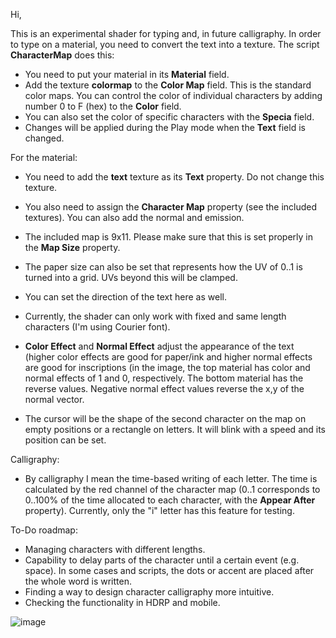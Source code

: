 Hi,

This is an experimental shader for typing and, in future calligraphy. In order to type on a material, you need to convert the text into a texture. The script <b>CharacterMap</b> does this:
- You need to put your material in its <b>Material</b> field.
- Add the texture <b>colormap</b> to the <b>Color Map</b> field. This is the standard color maps. You can control the color of individual characters by adding number 0 to F (hex) to the <b>Color</b> field.
- You can also set the color of specific characters with the <b>Specia</b> field.
- Changes will be applied during the Play mode when the <b>Text</b> field is changed.

For the material:
- You need to add the <b>text</b> texture as its <b>Text</b> property. Do not change this texture.
- You also need to assign the <b>Character Map</b> property (see the included textures). You can also add the normal and emission.
- The included map is 9x11. Please make sure that this is set properly in the <b>Map Size</b> property.
- The paper size can also be set that represents how the UV of 0..1 is turned into a grid. UVs beyond this will be clamped.
- You can set the direction of the text here as well.
- Currently, the shader can only work with fixed and same length characters (I'm using Courier font).

- <b>Color Effect</b> and <b>Normal Effect</b> adjust the appearance of the text (higher color effects are good for paper/ink and higher normal effects are good for inscriptions (in the image, the top material has color and normal effects of 1 and 0, respectively. The bottom material has the reverse values. Negative normal effect values reverse the x,y of the normal vector.
- The cursor will be the shape of the second character on the map on empty positions or a rectangle on letters. It will blink with a speed and its position can be set.

Calligraphy:
- By calligraphy I mean the time-based writing of each letter. The time is calculated by the red channel of the character map (0..1 corresponds to 0..100% of the time allocated to each character, with the <b>Appear After</b> property). Currently, only the "i" letter has this feature for testing.

To-Do roadmap:
- Managing characters with different lengths.
- Capability to delay parts of the character until a certain event (e.g. space). In some cases and scripts, the dots or accent are placed after the whole word is written.
- Finding a way to design character calligraphy more intuitive.
- Checking the functionality in HDRP and mobile.

![image](https://github.com/Resphinx/Shaders/assets/153681720/a9686d35-329d-459e-aa76-45fbbccbf8e9)

